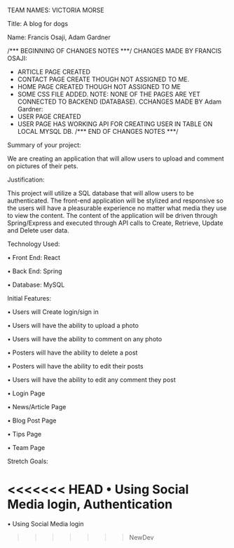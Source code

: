 TEAM NAMES: VICTORIA MORSE

Title: A blog for dogs

Name: Francis Osaji, Adam Gardner

/*** BEGINNING OF CHANGES NOTES  ***/
CHANGES MADE BY FRANCIS OSAJI:
* ARTICLE PAGE CREATED
* CONTACT PAGE CREATE THOUGH NOT ASSIGNED TO ME.
* HOME PAGE CREATED THOUGH NOT ASSIGNED TO ME
* SOME CSS FILE ADDED.
NOTE: NONE OF THE PAGES ARE YET CONNECTED TO BACKEND (DATABASE).
CCHANGES MADE BY Adam Gardner:
* USER PAGE CREATED
* USER PAGE HAS WORKING API FOR CREATING USER IN TABLE ON LOCAL MYSQL DB.
/*** END OF CHANGES NOTES ***/

Summary of your project: 

We are creating an application that will allow users to upload and comment on pictures of their pets.   

Justification: 

This project will utilize a SQL database that will allow users to be authenticated.  The front-end application will be stylized and responsive so the users will have a pleasurable experience no matter what media they use to view the content. The content of the application will be driven through Spring/Express and executed through API calls to Create, Retrieve, Update and Delete user data.

Technology Used:

•	Front End: React

•	Back End: Spring

•	Database: MySQL

Initial Features:

•	Users will Create login/sign in

•	Users will have the ability to upload a photo

•	Users will have the ability to comment on any photo

•	Posters will have the ability to delete a post

•	Posters will have the ability to edit their posts

•	Users will have the ability to edit any comment they post

•	Login Page

•	News/Article Page

•	Blog Post Page

•	Tips Page

•	Team Page

Stretch Goals:

<<<<<<< HEAD
•	Using Social Media login, Authentication
=======
•	Using Social Media login
>>>>>>> NewDev


